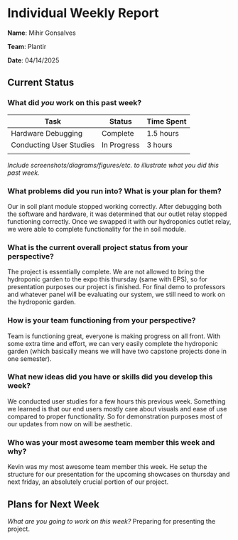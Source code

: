 # Individual Weekly Report

**Name**: Mihir Gonsalves

**Team**: Plantir

**Date**: 04/14/2025

## Current Status

### What did _you_ work on this past week?

| Task | Status | Time Spent | 
| ---- | ------ | ---------- |
|   Hardware Debugging   |   Complete    |     1.5 hours       |
|   Conducting User Studies   |    In Progress    |      3 hours      |
|      |        |            |

*Include screenshots/diagrams/figures/etc. to illustrate what you did this past week.*


### What problems did you run into? What is your plan for them?

Our in soil plant module stopped working correctly. After debugging both the software and hardware, it was determined that our outlet relay stopped functioning correctly. Once we swapped it with our hydroponics outlet relay, we were able to complete functionality for the in soil module. 

### What is the current overall project status from your perspective? 

The project is essentially complete. We are not allowed to bring the hydroponic garden to the expo this thursday (same with EPS), so for presentation purposes our project is finished. For final demo to professors and whatever panel will be evaluating our system, we still need to work on the hydroponic garden.

### How is your team functioning from your perspective?

Team is functioning great, everyone is making progress on all front. With some extra time and effort, we can very easily complete the hydroponic garden (which basically means we will have two capstone projects done in one semester).

### What new ideas did you have or skills did you develop this week?

We conducted user studies for a few hours this previous week. Something we learned is that our end users mostly care about visuals and ease of use compared to proper functionality. So for demonstration purposes most of our updates from now on will be aesthetic.

### Who was your most awesome team member this week and why?

Kevin was my most awesome team member this week. He setup the structure for our presentation for the upcoming showcases on thursday and next friday, an absolutely crucial portion of our project.

## Plans for Next Week

*What are you going to work on this week?*
Preparing for presenting the project.
